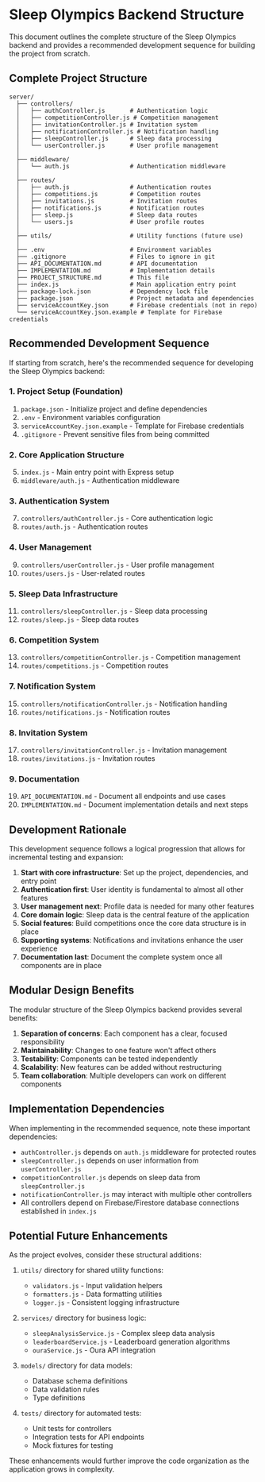 # Sleep Olympics Backend Structure

This document outlines the complete structure of the Sleep Olympics backend and provides a recommended development sequence for building the project from scratch.

## Complete Project Structure

```
server/
  ├── controllers/
  │   ├── authController.js       # Authentication logic
  │   ├── competitionController.js # Competition management
  │   ├── invitationController.js # Invitation system
  │   ├── notificationController.js # Notification handling
  │   ├── sleepController.js      # Sleep data processing
  │   └── userController.js       # User profile management
  │
  ├── middleware/
  │   └── auth.js                 # Authentication middleware
  │
  ├── routes/
  │   ├── auth.js                 # Authentication routes
  │   ├── competitions.js         # Competition routes
  │   ├── invitations.js          # Invitation routes
  │   ├── notifications.js        # Notification routes
  │   ├── sleep.js                # Sleep data routes
  │   └── users.js                # User profile routes
  │
  ├── utils/                      # Utility functions (future use)
  │
  ├── .env                        # Environment variables
  ├── .gitignore                  # Files to ignore in git
  ├── API_DOCUMENTATION.md        # API documentation
  ├── IMPLEMENTATION.md           # Implementation details
  ├── PROJECT_STRUCTURE.md        # This file
  ├── index.js                    # Main application entry point
  ├── package-lock.json           # Dependency lock file
  ├── package.json                # Project metadata and dependencies
  ├── serviceAccountKey.json      # Firebase credentials (not in repo)
  └── serviceAccountKey.json.example # Template for Firebase credentials
```

## Recommended Development Sequence

If starting from scratch, here's the recommended sequence for developing the Sleep Olympics backend:

### 1. Project Setup (Foundation)

1. `package.json` - Initialize project and define dependencies
2. `.env` - Environment variables configuration
3. `serviceAccountKey.json.example` - Template for Firebase credentials
4. `.gitignore` - Prevent sensitive files from being committed

### 2. Core Application Structure

5. `index.js` - Main entry point with Express setup
6. `middleware/auth.js` - Authentication middleware

### 3. Authentication System

7. `controllers/authController.js` - Core authentication logic
8. `routes/auth.js` - Authentication routes

### 4. User Management

9. `controllers/userController.js` - User profile management
10. `routes/users.js` - User-related routes

### 5. Sleep Data Infrastructure

11. `controllers/sleepController.js` - Sleep data processing
12. `routes/sleep.js` - Sleep data routes

### 6. Competition System

13. `controllers/competitionController.js` - Competition management
14. `routes/competitions.js` - Competition routes

### 7. Notification System

15. `controllers/notificationController.js` - Notification handling
16. `routes/notifications.js` - Notification routes

### 8. Invitation System 

17. `controllers/invitationController.js` - Invitation management
18. `routes/invitations.js` - Invitation routes

### 9. Documentation

19. `API_DOCUMENTATION.md` - Document all endpoints and use cases
20. `IMPLEMENTATION.md` - Document implementation details and next steps

## Development Rationale

This development sequence follows a logical progression that allows for incremental testing and expansion:

1. **Start with core infrastructure**: Set up the project, dependencies, and entry point
2. **Authentication first**: User identity is fundamental to almost all other features
3. **User management next**: Profile data is needed for many other features
4. **Core domain logic**: Sleep data is the central feature of the application
5. **Social features**: Build competitions once the core data structure is in place
6. **Supporting systems**: Notifications and invitations enhance the user experience
7. **Documentation last**: Document the complete system once all components are in place

## Modular Design Benefits

The modular structure of the Sleep Olympics backend provides several benefits:

1. **Separation of concerns**: Each component has a clear, focused responsibility
2. **Maintainability**: Changes to one feature won't affect others
3. **Testability**: Components can be tested independently
4. **Scalability**: New features can be added without restructuring
5. **Team collaboration**: Multiple developers can work on different components

## Implementation Dependencies

When implementing in the recommended sequence, note these important dependencies:

- `authController.js` depends on `auth.js` middleware for protected routes
- `sleepController.js` depends on user information from `userController.js`
- `competitionController.js` depends on sleep data from `sleepController.js`
- `notificationController.js` may interact with multiple other controllers
- All controllers depend on Firebase/Firestore database connections established in `index.js`

## Potential Future Enhancements

As the project evolves, consider these structural additions:

1. `utils/` directory for shared utility functions:
   - `validators.js` - Input validation helpers
   - `formatters.js` - Data formatting utilities
   - `logger.js` - Consistent logging infrastructure

2. `services/` directory for business logic:
   - `sleepAnalysisService.js` - Complex sleep data analysis
   - `leaderboardService.js` - Leaderboard generation algorithms
   - `ouraService.js` - Oura API integration

3. `models/` directory for data models:
   - Database schema definitions
   - Data validation rules
   - Type definitions

4. `tests/` directory for automated tests:
   - Unit tests for controllers
   - Integration tests for API endpoints
   - Mock fixtures for testing

These enhancements would further improve the code organization as the application grows in complexity.
